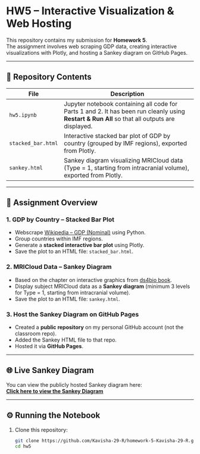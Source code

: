# HW5 – Interactive Visualization & Web Hosting

This repository contains my submission for **Homework 5**.  
The assignment involves web scraping GDP data, creating interactive visualizations with Plotly, and hosting a Sankey diagram on GitHub Pages.

---

## 📂 Repository Contents

| File | Description |
|------|-------------|
| `hw5.ipynb` | Jupyter notebook containing all code for Parts 1 and 2. It has been run cleanly using **Restart & Run All** so that all outputs are displayed. |
| `stacked_bar.html` | Interactive stacked bar plot of GDP by country (grouped by IMF regions), exported from Plotly. |
| `sankey.html` | Sankey diagram visualizing MRICloud data (Type = 1, starting from intracranial volume), exported from Plotly. |

---

## 📝 Assignment Overview

### 1. GDP by Country – Stacked Bar Plot  
- Webscrape [Wikipedia – GDP (Nominal)](https://en.wikipedia.org/wiki/List_of_countries_by_GDP_(nominal)) using Python.  
- Group countries within IMF regions.  
- Generate a **stacked interactive bar plot** using Plotly.  
- Save the plot to an HTML file: `stacked_bar.html`.  

### 2. MRICloud Data – Sankey Diagram  
- Based on the chapter on interactive graphics from [ds4bio book](https://smart-stats.github.io/ds4bio_book/book/_build/html/interactive.html).  
- Display subject MRICloud data as a **Sankey diagram** (minimum 3 levels for Type = 1, starting from intracranial volume).  
- Save the plot to an HTML file: `sankey.html`.  

### 3. Host the Sankey Diagram on GitHub Pages  
- Created a **public repository** on my personal GitHub account (not the classroom repo).  
- Added the Sankey HTML file to that repo.  
- Hosted it via **GitHub Pages**.  

---

## 🌐 Live Sankey Diagram  

You can view the publicly hosted Sankey diagram here:  
[**Click here to view the Sankey Diagram**](https://YOUR-GITHUB-USERNAME.github.io/YOUR-REPO-NAME/sankey.html)

---

## ⚙️ Running the Notebook

1. Clone this repository:
   ```bash
   git clone https://github.com/Kavisha-29-R/homework-5-Kavisha-29-R.git
   cd hw5
